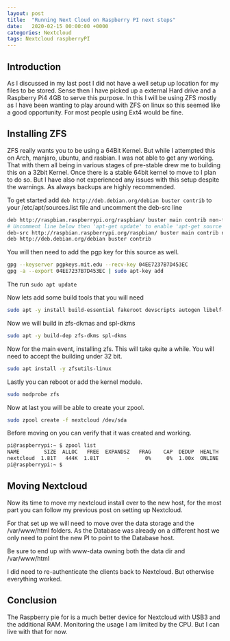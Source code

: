 ```yaml
---
layout: post
title:  "Running Next Cloud on Raspberry PI next steps"
date:   2020-02-15 00:00:00 +0000
categories: Nextcloud
tags: Nextcloud raspberryPI
---
```


## Introduction

As I discussed in my last post I did not have a well setup up location for my files to be stored. Sense then I have picked up a external Hard drive and a Raspberry Pi4 4GB to serve this purpose. In this I will be using ZFS mostly as I have been wanting to play around with ZFS on linux so this seemed like a good opportunity. For most people using Ext4 would be fine.

## Installing ZFS

ZFS really wants you to be using a 64Bit Kernel. But while I attempted this on Arch, manjaro, ubuntu, and rasbian. I was not able to get any working. That with them all being in various stages of pre-stable drew me to building this on a 32bit Kernel. Once there is a stable 64bit kernel to move to I plan to do so. But I have also not experienced any issues with this setup despite the warnings. As always backups are highly recommended.

To get started add ```deb http://deb.debian.org/debian buster contrib``` to your /etc/apt/sources.list file and uncomment the deb-src  line

``` sh
deb http://raspbian.raspberrypi.org/raspbian/ buster main contrib non-free rpi
# Uncomment line below then 'apt-get update' to enable 'apt-get source'
deb-src http://raspbian.raspberrypi.org/raspbian/ buster main contrib non-free rpi
deb http://deb.debian.org/debian buster contrib
```

You will then need to add the pgp key for this source as well.

``` sh
gpg --keyserver pgpkeys.mit.edu --recv-key 04EE7237B7D453EC
gpg -a --export 04EE7237B7D453EC | sudo apt-key add
```

The run ```sudo apt update```

Now lets add some build tools that you will need

``` sh
sudo apt -y install build-essential fakeroot devscripts autogen libelf-dev debian-keyring busybox initramfs-tools raspberrypi-kernel-headers
```

Now we will build in zfs-dkmas and spl-dkms

``` sh
sudo apt -y build-dep zfs-dkms spl-dkms
```

Now for the main event, installing zfs. This will take quite a while. You will need to accept the building under 32 bit.

``` sh
sudo apt install -y zfsutils-linux
```

Lastly you can reboot or add the kernel module.

``` sh
sudo modprobe zfs
```

Now at last you will be able to create your zpool.

``` sh
sudo zpool create -f nextcloud /dev/sda
```

Before moving on you can verify that it was created and working.

``` sh
pi@raspberrypi:~ $ zpool list
NAME        SIZE  ALLOC   FREE  EXPANDSZ   FRAG    CAP  DEDUP  HEALTH  ALTROOT
nextcloud  1.81T   444K  1.81T         -     0%     0%  1.00x  ONLINE  -
pi@raspberrypi:~ $

```

## Moving Nextcloud

Now its time to move my nextcloud install over to the new host, for the most part you can follow my previous post on setting up Nextcloud.

For that set up we will need to move over the data storage and the /var/www/html folders. As the Database was already on a different host we only need to point the new PI to point to the Database host.

Be sure to end up with www-data owning both the data dir and /var/www/html

I did need to re-authenticate the clients back to Nextcloud. But otherwise everything worked.

## Conclusion

The Raspberry pie for is a much better device for Nextcloud with USB3 and the additional RAM. Monitoring the usage I am limited by the CPU. But I can live with that for now.
